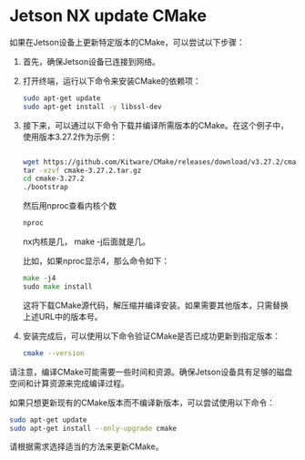 # Jetson NX update CMake

如果在Jetson设备上更新特定版本的CMake，可以尝试以下步骤：

1. 首先，确保Jetson设备已连接到网络。
2. 打开终端，运行以下命令来安装CMake的依赖项：
    
    ```bash
    sudo apt-get update
    sudo apt-get install -y libssl-dev
    ```
    
3. 接下来，可以通过以下命令下载并编译所需版本的CMake。在这个例子中，使用版本3.27.2作为示例：
    
    ```bash
    
    wget https://github.com/Kitware/CMake/releases/download/v3.27.2/cmake-3.27.2.tar.gz
    tar -xzvf cmake-3.27.2.tar.gz
    cd cmake-3.27.2
    ./bootstrap
    ```
    
    然后用nproc查看内核个数
    
    ```ruby
    nproc
    
    ```
    
    nx内核是几， make -j后面就是几。
    
    比如，如果nproc显示4，那么命令如下：
    
    ```go
    make -j4
    sudo make install
    
    ```
    
    这将下载CMake源代码，解压缩并编译安装。如果需要其他版本，只需替换上述URL中的版本号。
    
4. 安装完成后，可以使用以下命令验证CMake是否已成功更新到指定版本：
    
    ```bash
    cmake --version
    ```
    

请注意，编译CMake可能需要一些时间和资源。确保Jetson设备具有足够的磁盘空间和计算资源来完成编译过程。

如果只想更新现有的CMake版本而不编译新版本，可以尝试使用以下命令：

```bash
sudo apt-get update
sudo apt-get install --only-upgrade cmake
```

请根据需求选择适当的方法来更新CMake。